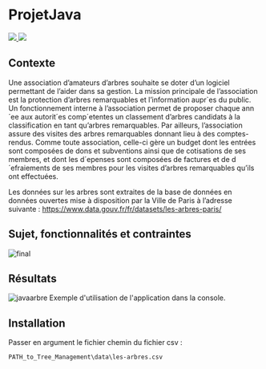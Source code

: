 # ProjetJava

<p float="left">
  <a href="https://www.jetbrains.com/idea/">
    <img src="https://img.shields.io/badge/IntelliJ_IDEA-000000.svg?style=for-the-badge&logo=intellij-idea&logoColor=white"/>
  </a>
  <a href="https://www.java.com/en/">
    <img src="https://img.shields.io/badge/Java-ED8B00?style=for-the-badge&logo=java&logoColor=white"/>
  </a>
</p>

## Contexte

Une association d’amateurs d’arbres souhaite se doter d’un logiciel permettant de l’aider dans sa
gestion. La mission principale de l’association est la protection d’arbres remarquables et l’information
aupr`es du public. Un fonctionnement interne à l’association permet de proposer chaque ann´ee aux autorit´es comp´etentes un classement
d’arbres candidats à la classification en tant qu’arbres remarquables.
Par ailleurs, l’association assure des visites des arbres remarquables donnant lieu à des comptes-rendus.
Comme toute association, celle-ci gère un budget dont les entrées sont composées de dons et subventions
ainsi que de cotisations de ses membres, et dont les d´epenses sont composées de factures et de d´efraiements
de ses membres pour les visites d’arbres remarquables qu’ils ont effectuées.

Les données sur les arbres sont extraites de la base
de données en données ouvertes mise à disposition par la Ville de Paris à l’adresse suivante :
https://www.data.gouv.fr/fr/datasets/les-arbres-paris/

## Sujet, fonctionnalités et contraintes

![final](https://user-images.githubusercontent.com/82103105/185995590-03b1fbb7-6f19-49f7-92cf-81b062f7ba3d.png/style=centerme)

## Résultats

![javaarbre](https://user-images.githubusercontent.com/82103105/185992563-7c440f97-84b7-4685-8bae-ab17aeda4b31.png)
Exemple d'utilisation de l'application dans la console.

## Installation

Passer en argument le fichier chemin du fichier csv :
```
PATH_to_Tree_Management\data\les-arbres.csv
```
